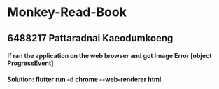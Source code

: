 # Monkey-Read-Book
## 6488217 Pattaradnai Kaeodumkoeng
#### If ran the application on the web browser and got Image Error [object ProgressEvent]
#### Solution: flutter run -d chrome --web-renderer html
